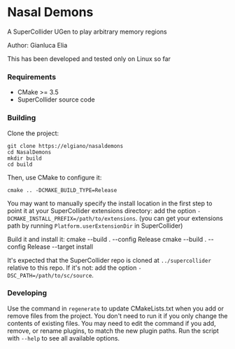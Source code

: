 # Nasal Demons

A SuperCollider UGen to play arbitrary memory regions

Author: Gianluca Elia

This has been developed and tested only on Linux so far

### Requirements

- CMake >= 3.5
- SuperCollider source code

### Building

Clone the project:

    git clone https://elgiano/nasaldemons
    cd NasalDemons
    mkdir build
    cd build

Then, use CMake to configure it:

    cmake .. -DCMAKE_BUILD_TYPE=Release

You may want to manually specify the install location in the first step to point it at your
SuperCollider extensions directory: add the option `-DCMAKE_INSTALL_PREFIX=/path/to/extensions`.
(you can get your extensions path by running `Platform.userExtensionDir` in SuperCollider)

Build it and install it:
    cmake --build . --config Release
    cmake --build . --config Release --target install


It's expected that the SuperCollider repo is cloned at `../supercollider` relative to this repo. If
it's not: add the option `-DSC_PATH=/path/to/sc/source`.

### Developing

Use the command in `regenerate` to update CMakeLists.txt when you add or remove files from the
project. You don't need to run it if you only change the contents of existing files. You may need to
edit the command if you add, remove, or rename plugins, to match the new plugin paths. Run the
script with `--help` to see all available options.
